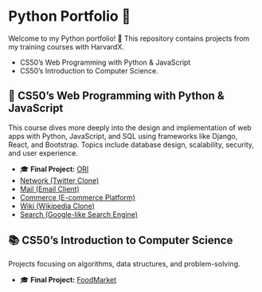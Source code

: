 # Python Portfolio 🐍

Welcome to my Python portfolio! 🚀 This repository contains projects from my training courses with HarvardX.
- CS50’s Web Programming with Python & JavaScript
- CS50’s Introduction to Computer Science.

## 📌 CS50’s Web Programming with Python & JavaScript
This course dives more deeply into the design and implementation of web apps with Python, JavaScript, and SQL using frameworks like Django, React, and Bootstrap. Topics include database design, scalability, security, and user experience.

- 🎓 **Final Project:** [ORI](https://github.com/ZitaNguyen/ORI)  
- [Network (Twitter Clone)](https://github.com/ZitaNguyen/network)  
- [Mail (Email Client)](https://github.com/ZitaNguyen/mail)  
- [Commerce (E-commerce Platform)](https://github.com/ZitaNguyen/commerce)  
- [Wiki (Wikipedia Clone)](https://github.com/ZitaNguyen/wiki)  
- [Search (Google-like Search Engine)](https://github.com/ZitaNguyen/search)  

## 📚 CS50’s Introduction to Computer Science
Projects focusing on algorithms, data structures, and problem-solving.

- 🎓 **Final Project:** [FoodMarket](https://github.com/ZitaNguyen/FoodMarket)  


